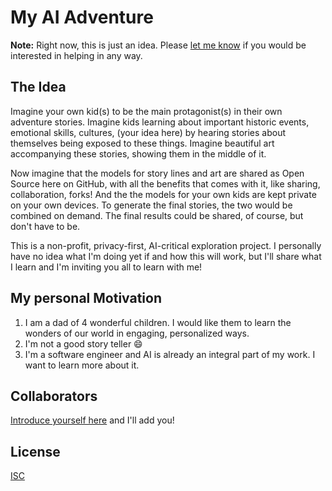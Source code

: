 # My AI Adventure

**Note:** Right now, this is just an idea. Please [let me know](https://github.com/gr2m/my-AI-adventure/discussions/1) if you would be interested in helping in any way.

## The Idea

Imagine your own kid(s) to be the main protagonist(s) in their own adventure stories. Imagine kids learning about important historic events, emotional skills, cultures, (your idea here) by hearing stories about themselves being exposed to these things. Imagine beautiful art accompanying these stories, showing them in the middle of it.

Now imagine that the models for story lines and art are shared as Open Source here on GitHub, with all the benefits that comes with it, like sharing, collaboration, forks! And the the models for your own kids are kept private on your own devices. To generate the final stories, the two would be combined on demand. The final results could be shared, of course, but don't have to be.

This is a non-profit, privacy-first, AI-critical exploration project. I personally have no idea what I'm doing yet if and how this will work, but I'll share what I learn and I'm inviting you all to learn with me!

## My personal Motivation

1. I am a dad of 4 wonderful children. I would like them to learn the wonders of our world in engaging, personalized ways.
2. I'm not a good story teller 😄
3. I'm a software engineer and AI is already an integral part of my work. I want to learn more about it.

## Collaborators

[Introduce yourself here](https://github.com/gr2m/my-AI-adventure/discussions/1) and I'll add you!

## License

[ISC](LICENSE)
